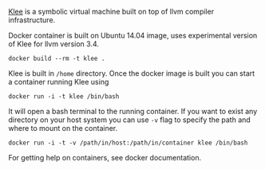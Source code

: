 [Klee](http://klee.github.io/) is a symbolic virtual machine built on top of llvm compiler infrastructure.

Docker container is built on Ubuntu 14.04 image, uses experimental version of Klee for llvm version 3.4.

`docker build --rm -t klee .`

Klee is built in `/home` directory. Once the docker image is built you can start a container running Klee using 

`docker run -i -t klee /bin/bash`

It will open a bash terminal to the running container. If you want to exist any directory on your host system you can use `-v` flag to specify the path and where to mount on the container.

`docker run -i -t -v /path/in/host:/path/in/container klee /bin/bash`

For getting help on containers, see docker documentation. 
